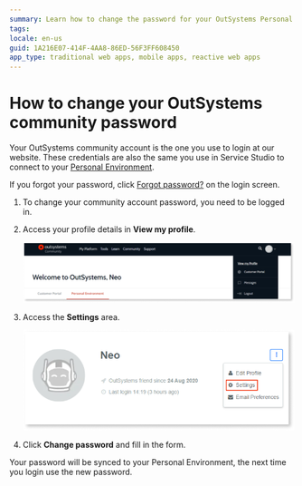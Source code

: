 ```yaml
---
summary: Learn how to change the password for your OutSystems Personal Environment and community account.
tags:
locale: en-us
guid: 1A216E07-414F-4AA8-86ED-56F3FF608450
app_type: traditional web apps, mobile apps, reactive web apps
---
```


# How to change your OutSystems community password

Your OutSystems community account is the one you use to login at our website. These credentials are also the same you use in Service Studio to connect to your [Personal Environment](https://www.outsystems.com/Portal/Trial_Portal).

<div class="info" markdown="1">

If you forgot your password, click [Forgot password?](http://www.outsystems.com/home/RequestPassword.aspx) on the login screen.

</div>

1. To change your community account password, you need to be logged in.
1. Access your profile details in **View my profile**.

    ![Access your OutSystems profile](images/change-community-pw-profile.png)

1. Access the **Settings** area.

    ![Change the settings of your OutSystems account](images/change-community-pw-settings.png)
    
1. Click **Change password** and fill in the form.

Your password will be synced to your Personal Environment, the next time you login use the new password.
